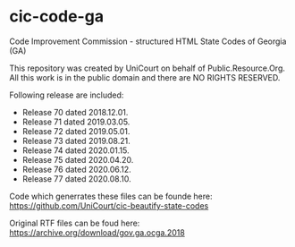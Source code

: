 # cic-code-ga
Code Improvement Commission - structured HTML State Codes of Georgia (GA)

This repository was created by UniCourt on behalf of Public.Resource.Org. All this work is in the public domain and there are NO RIGHTS RESERVED.

Following release are included:

* Release 70 dated 2018.12.01.
* Release 71 dated 2019.03.05.
* Release 72 dated 2019.05.01.
* Release 73 dated 2019.08.21.
* Release 74 dated 2020.01.15.
* Release 75 dated 2020.04.20.
* Release 76 dated 2020.06.12.
* Release 77 dated 2020.08.10.

Code which generrates these files can be founde here: https://github.com/UniCourt/cic-beautify-state-codes

Original RTF files can be foud here: https://archive.org/download/gov.ga.ocga.2018
